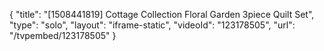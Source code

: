 {
    "title": "[1508441819] Cottage Collection Floral Garden 3piece Quilt Set",
    "type": "solo",
    "layout": "iframe-static",
    "videoId": "123178505",
    "url": "\/tvpembed\/123178505"
}